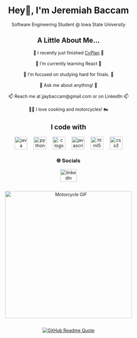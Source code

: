 <h1 align="center">Hey👋, I'm Jeremiah Baccam</h1>

<p align="center">Software Engineering Student @ Iowa State University</p>

<h2 align="center">A Little About Me...</h2>

<p align="center">
  🔭 I recently just finished <a href="https://www.cy-plan.com/" target="_blank">CyPlan</a> 🔭<br><br> 
  🌱 I’m currently learning React 🌱<br><br>
  🤝 I’m focused on studying hard for finals. 🤝<br><br> 
  💬 Ask me about anything! 💬<br><br> 
  📫 Reach me at jjaybaccam@gmail.com or on LinkedIn 📫<br><br> 
  👨‍🍳 I love cooking and motorcycles! 🏍️
</p>

<h2 align="center">I code with</h2>

<div align="center">
  <img src="https://cdn.jsdelivr.net/gh/devicons/devicon/icons/java/java-original.svg" height="40" alt="java logo"  />
  <img width="12" />
  <img src="https://cdn.jsdelivr.net/gh/devicons/devicon/icons/python/python-original.svg" height="40" alt="python logo"  />
  <img width="12" />
  <img src="https://cdn.jsdelivr.net/gh/devicons/devicon/icons/c/c-original.svg" height="40" alt="c logo"  />
  <img width="12" />
  <img src="https://cdn.jsdelivr.net/gh/devicons/devicon/icons/javascript/javascript-original.svg" height="40" alt="javascript logo"  />
  <img width="12" />
  <img src="https://cdn.jsdelivr.net/gh/devicons/devicon/icons/html5/html5-original.svg" height="40" alt="html5 logo"  />
  <img width="12" />
  <img src="https://cdn.jsdelivr.net/gh/devicons/devicon/icons/css3/css3-original.svg" height="40" alt="css3 logo"  />
</div>

<h3 align="center">🌐 Socials</h3>

<div align="center">
  <a href="https://www.linkedin.com/in/jeremiah-baccam/" target="_blank">
    <img src="https://raw.githubusercontent.com/maurodesouza/profile-readme-generator/master/src/assets/icons/social/linkedin/default.svg" width="52" height="40" alt="linkedin logo"  />
  </a>
</div>

<h2 align="center"></h2>

<div align="center">
  <img height="400" src="https://s7.gifyu.com/images/SJmsV.gif" alt="Motorcycle GIF" />
</div>

<h2 align="center"></h2>

<div align="center">
  <a href="https://github.com/piyushsuthar/github-readme-quotes">
    <img src="https://quotes-github-readme.vercel.app/api?type=horizontal&theme=dark" alt="GitHub Readme Quote" />
  </a>
</div>
